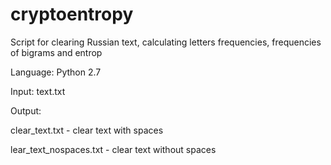 # cryptoentropy
Script for clearing Russian text, calculating letters frequencies, frequencies of bigrams and entrop

Language: Python 2.7

Input: text.txt

Output: 

clear_text.txt - clear text with spaces

lear_text_nospaces.txt - clear text without spaces
